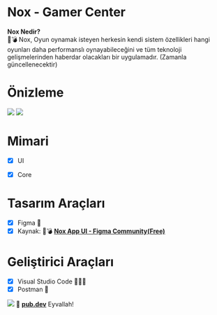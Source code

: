 # Nox - Gamer Center

<b>Nox Nedir?</b>
<br>
👾💣 Nox, Oyun oynamak isteyen herkesin kendi sistem özellikleri hangi oyunları daha performanslı oynayabileceğini ve tüm teknoloji gelişmelerinden haberdar olacakları bir uygulamadır.
(Zamanla güncellenecektir)


# Önizleme
![](https://i.hizliresim.com/aai7nsu.png)
![](https://i.hizliresim.com/n6pkiqv.png)



# Mimari

- [x] UI
- [x] Core


# Tasarım Araçları

- [x] Figma 🎨
- [x] Kaynak: 👾💣 <a href="https://www.figma.com/community/file/1173382661463555815" target="_blank"><b>Nox App UI - Figma Community(Free)</b>
</a>




# Geliştirici Araçları

- [x] Visual Studio Code 👨🏼‍💻
- [x] Postman 🦾

<img src="https://media0.giphy.com/media/fvfRNXU8gkH0sLvDzQ/giphy.gif?cid=6c09b9523b4db55d503152e134a0595896b0fabf39e55631&rid=giphy.gif&ct=g" />
💙 <a href="https://pub.dev/" target="_blank"><b>pub.dev</b></a> Eyvallah!
